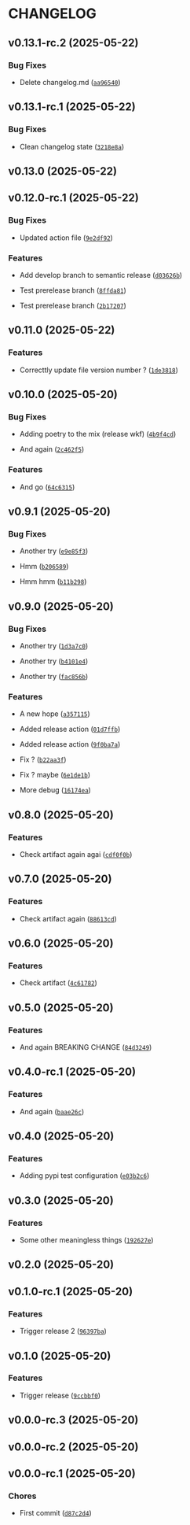 # CHANGELOG


## v0.13.1-rc.2 (2025-05-22)

### Bug Fixes

- Delete changelog.md
  ([`aa96540`](https://github.com/guilhemheinrich/semantic-release-tutorial/commit/aa96540c28f0b02506a0f6ff2543a96fc5c3c717))


## v0.13.1-rc.1 (2025-05-22)

### Bug Fixes

- Clean changelog state
  ([`3218e8a`](https://github.com/guilhemheinrich/semantic-release-tutorial/commit/3218e8a8d29116975c9623af5360e223e5d3a2ae))


## v0.13.0 (2025-05-22)


## v0.12.0-rc.1 (2025-05-22)

### Bug Fixes

- Updated action file
  ([`9e2df92`](https://github.com/guilhemheinrich/semantic-release-tutorial/commit/9e2df92beaac1cca873ed9aa1a0196b5fc0f80a2))

### Features

- Add develop branch to semantic release
  ([`d03626b`](https://github.com/guilhemheinrich/semantic-release-tutorial/commit/d03626b3665a048778ad838273d995c1c6041b8b))

- Test prerelease branch
  ([`8ffda81`](https://github.com/guilhemheinrich/semantic-release-tutorial/commit/8ffda81b0127fbbb7930cc57c050d902092d56a6))

- Test prerelease branch
  ([`2b17207`](https://github.com/guilhemheinrich/semantic-release-tutorial/commit/2b17207ac180aace8a251b6ae56086adc8934b8c))


## v0.11.0 (2025-05-22)

### Features

- Correcttly update file version number ?
  ([`1de3818`](https://github.com/guilhemheinrich/semantic-release-tutorial/commit/1de3818826f0af1df0c529151c699b5d0b30db99))


## v0.10.0 (2025-05-20)

### Bug Fixes

- Adding poetry to the mix (release wkf)
  ([`4b9f4cd`](https://github.com/guilhemheinrich/semantic-release-tutorial/commit/4b9f4cdbdd010d725068a860f0767c8327a200cd))

- And again
  ([`2c462f5`](https://github.com/guilhemheinrich/semantic-release-tutorial/commit/2c462f5516c05b8d8d8f1776ee27b1b94ff0d9b6))

### Features

- And go
  ([`64c6315`](https://github.com/guilhemheinrich/semantic-release-tutorial/commit/64c6315f0f377f7f2e8f68abf3dbe71e77f41216))


## v0.9.1 (2025-05-20)

### Bug Fixes

- Another try
  ([`e9e85f3`](https://github.com/guilhemheinrich/semantic-release-tutorial/commit/e9e85f300e2a2d757e2a2d497987f48befc395ca))

- Hmm
  ([`b206589`](https://github.com/guilhemheinrich/semantic-release-tutorial/commit/b206589b9f1cdf63027ce3a9e779d0b527973d2d))

- Hmm hmm
  ([`b11b298`](https://github.com/guilhemheinrich/semantic-release-tutorial/commit/b11b2984df298d2253892a28358bf7708f6ab32e))


## v0.9.0 (2025-05-20)

### Bug Fixes

- Another try
  ([`1d3a7c0`](https://github.com/guilhemheinrich/semantic-release-tutorial/commit/1d3a7c051944ca2ba669675f87728150de90098f))

- Another try
  ([`b4101e4`](https://github.com/guilhemheinrich/semantic-release-tutorial/commit/b4101e40e5896b3479b6291da7831588de514c45))

- Another try
  ([`fac856b`](https://github.com/guilhemheinrich/semantic-release-tutorial/commit/fac856b03f594b69aa94dfd42ae645d7afcfe100))

### Features

- A new hope
  ([`a357115`](https://github.com/guilhemheinrich/semantic-release-tutorial/commit/a35711555d64e887b76f2e20f2c94c3ad9641f97))

- Added release action
  ([`01d7ffb`](https://github.com/guilhemheinrich/semantic-release-tutorial/commit/01d7ffb0ba253fa8cac7de542b7c139f37bdde51))

- Added release action
  ([`9f0ba7a`](https://github.com/guilhemheinrich/semantic-release-tutorial/commit/9f0ba7a48d1f32c606a1e11ebf222ce8f37bd2c9))

- Fix ?
  ([`b22aa3f`](https://github.com/guilhemheinrich/semantic-release-tutorial/commit/b22aa3f8be947c60dda0ff8b78f78d5d4690ee08))

- Fix ? maybe
  ([`6e1de1b`](https://github.com/guilhemheinrich/semantic-release-tutorial/commit/6e1de1b1e688c6436ec46a0f146b67fa70772370))

- More debug
  ([`16174ea`](https://github.com/guilhemheinrich/semantic-release-tutorial/commit/16174ea29b4b5ad19dc42d4df66df577fa52a85c))


## v0.8.0 (2025-05-20)

### Features

- Check artifact again agai
  ([`cdf0f0b`](https://github.com/guilhemheinrich/semantic-release-tutorial/commit/cdf0f0ba2f3940820643022724554e9c974a09bd))


## v0.7.0 (2025-05-20)

### Features

- Check artifact again
  ([`88613cd`](https://github.com/guilhemheinrich/semantic-release-tutorial/commit/88613cd3b1496b56474ce93ebf92df4315dd33a0))


## v0.6.0 (2025-05-20)

### Features

- Check artifact
  ([`4c61782`](https://github.com/guilhemheinrich/semantic-release-tutorial/commit/4c61782c4a17353f641f424b28482a2373ce965b))


## v0.5.0 (2025-05-20)

### Features

- And again BREAKING CHANGE
  ([`84d3249`](https://github.com/guilhemheinrich/semantic-release-tutorial/commit/84d3249fa141987d6ff295484bbc1f2f375e7462))


## v0.4.0-rc.1 (2025-05-20)

### Features

- And again
  ([`baae26c`](https://github.com/guilhemheinrich/semantic-release-tutorial/commit/baae26cc797eaa7467c98ea16207f410d326ddd1))


## v0.4.0 (2025-05-20)

### Features

- Adding pypi test configuration
  ([`e03b2c6`](https://github.com/guilhemheinrich/semantic-release-tutorial/commit/e03b2c654197505d5705be87c6ebad29b3af24dd))


## v0.3.0 (2025-05-20)

### Features

- Some other meaningless things
  ([`192627e`](https://github.com/guilhemheinrich/semantic-release-tutorial/commit/192627e0c66d12f43f08df5964527ce77b39f828))


## v0.2.0 (2025-05-20)


## v0.1.0-rc.1 (2025-05-20)

### Features

- Trigger release 2
  ([`96397ba`](https://github.com/guilhemheinrich/semantic-release-tutorial/commit/96397ba6e21a01e1b0489461966fb1dcbe9ebfe9))


## v0.1.0 (2025-05-20)

### Features

- Trigger release
  ([`9ccbbf0`](https://github.com/guilhemheinrich/semantic-release-tutorial/commit/9ccbbf0d95531a4af69c102e2d9815ca2de7559a))


## v0.0.0-rc.3 (2025-05-20)


## v0.0.0-rc.2 (2025-05-20)


## v0.0.0-rc.1 (2025-05-20)

### Chores

- First commit
  ([`d87c2d4`](https://github.com/guilhemheinrich/semantic-release-tutorial/commit/d87c2d47b8ce4fd3d10d74c492798fceaeddb2de))
